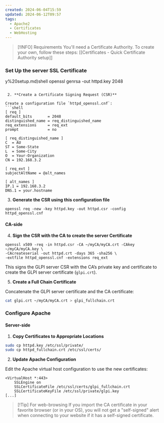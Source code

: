 ```yaml
---
created: 2024-06-04T15:59
updated: 2024-06-12T09:57
tags:
  - Apache2
  - Certificates
  - WebHosting
---
```


> [!INFO] Requirements
> You'll need a Certificate Authority. 
> To create your own, follow these steps: [[Certificates - Quick Certificate Authority setup]]

### Set Up the server SSL Certificate

[](Certificates%20-%20Quick%20Certificate%20Authority%20setup.md)y%20setup.md)shell
openssl genrsa -out httpd.key 2048
```

 2. **Create a Certificate Signing Request (CSR)**

Create a configuration file `httpd_openssl.cnf`:
```shell
[ req ] 
default_bits       = 2048 
distinguished_name = req_distinguished_name 
req_extensions     = req_ext 
prompt             = no  

[ req_distinguished_name ] 
C  = AU 
ST = Some-State 
L  = Some-City 
O  = Your-Organization 
CN = 192.168.3.2  

[ req_ext ] 
subjectAltName = @alt_names  

[ alt_names ] 
IP.1 = 192.168.3.2 
DNS.1 = your.hostname
```

3. **Generate the CSR using this configuration file**

```shell
openssl req -new -key httpd.key -out httpd.csr -config httpd_openssl.cnf
```

#### CA-side

4. **Sign the CSR with the CA to create the server Certificate**

```shell
openssl x509 -req -in httpd.csr -CA ~/myCA/myCA.crt -CAkey ~/myCA/myCA.key \
-CAcreateserial -out httpd.crt -days 365 -sha256 \
-extfile httpd_openssl.cnf -extensions req_ext
```

This signs the GLPI server CSR with the CA’s private key and certificate to create the GLPI server certificate (`glpi.crt`).

5. **Create a Full Chain Certificate**

Concatenate the GLPI server certificate and the CA certificate:

```bash
cat glpi.crt ~/myCA/myCA.crt > glpi_fullchain.crt
```

### Configure Apache

#### Server-side

1. **Copy Certificates to Appropriate Locations**

```bash
sudo cp httpd.key /etc/ssl/private/
sudo cp httpd_fullchain.crt /etc/ssl/certs/
```

2. **Update Apache Configuration**

Edit the Apache virtual host configuration to use the new certificates:

```apacheconf
<VirtualHost *:443>
    SSLEngine on
    SSLCertificateFile /etc/ssl/certs/glpi_fullchain.crt
    SSLCertificateKeyFile /etc/ssl/private/glpi.key
[...]
```


> [!Tip] For web-browsing
> If you import the CA certificate in your favorite browser (or in your OS), you will not get a "self-signed" alert when connecting to your website if it has a self-signed certificate.
